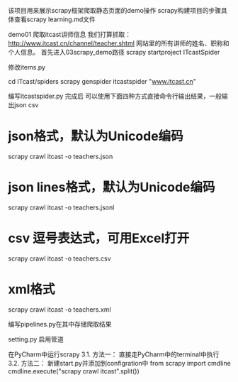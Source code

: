 该项目用来展示scrapy框架爬取静态页面的demo操作
scrapy构建项目的步骤具体查看scrapy learning.md文件

demo01 爬取itcast讲师信息
我们打算抓取：http://www.itcast.cn/channel/teacher.shtml 网站里的所有讲师的姓名、职称和个人信息。
首先进入03scrapy_demo路径
scrapy startproject ITcastSpider

修改items.py

cd ITcast/spiders
scrapy genspider itcastspider "www.itcast.cn"

编写itcastspider.py
完成后 可以使用下面四种方式直接命令行输出结果，一般输出json csv
# json格式，默认为Unicode编码
scrapy crawl itcast -o teachers.json

# json lines格式，默认为Unicode编码
scrapy crawl itcast -o teachers.jsonl

# csv 逗号表达式，可用Excel打开
scrapy crawl itcast -o teachers.csv

# xml格式
scrapy crawl itcast -o teachers.xml


编写pipelines.py在其中存储爬取结果

setting.py 启用管道

在PyCharm中运行scrapy
3.1. 方法一： 直接走PyCharm中的terminal中执行
3.2. 方法二： 新建start.py并添加到configration中
from scrapy import cmdline
cmdline.execute("scrapy crawl itcast".split())


